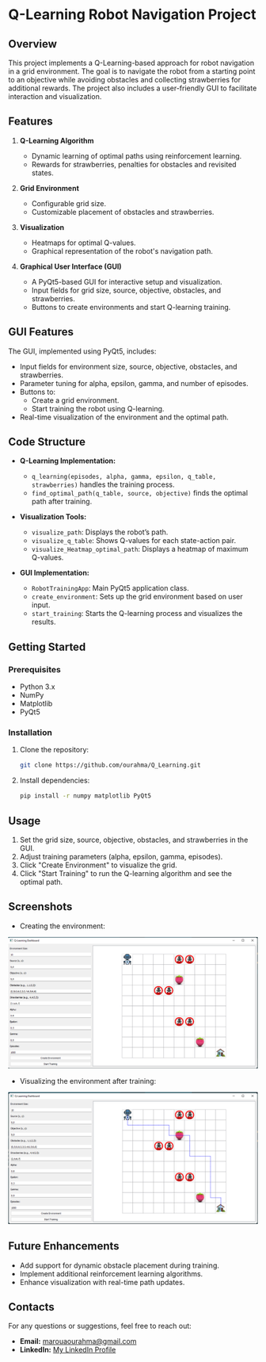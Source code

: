# Q-Learning Robot Navigation Project

## Overview
This project implements a Q-Learning-based approach for robot navigation in a grid environment. The goal is to navigate the robot from a starting point to an objective while avoiding obstacles and collecting strawberries for additional rewards. The project also includes a user-friendly GUI to facilitate interaction and visualization.

## Features
1. **Q-Learning Algorithm**
   - Dynamic learning of optimal paths using reinforcement learning.
   - Rewards for strawberries, penalties for obstacles and revisited states.

2. **Grid Environment**
   - Configurable grid size.
   - Customizable placement of obstacles and strawberries.

3. **Visualization**
   - Heatmaps for optimal Q-values.
   - Graphical representation of the robot's navigation path.

4. **Graphical User Interface (GUI)**
   - A PyQt5-based GUI for interactive setup and visualization.
   - Input fields for grid size, source, objective, obstacles, and strawberries.
   - Buttons to create environments and start Q-learning training.

## GUI Features
The GUI, implemented using PyQt5, includes:

- Input fields for environment size, source, objective, obstacles, and strawberries.
- Parameter tuning for alpha, epsilon, gamma, and number of episodes.
- Buttons to:
  - Create a grid environment.
  - Start training the robot using Q-learning.
- Real-time visualization of the environment and the optimal path.

## Code Structure
- **Q-Learning Implementation:**
  - `q_learning(episodes, alpha, gamma, epsilon, q_table, strawberries)` handles the training process.
  - `find_optimal_path(q_table, source, objective)` finds the optimal path after training.

- **Visualization Tools:**
  - `visualize_path`: Displays the robot’s path.
  - `visualize_q_table`: Shows Q-values for each state-action pair.
  - `visualize_Heatmap_optimal_path`: Displays a heatmap of maximum Q-values.

- **GUI Implementation:**
  - `RobotTrainingApp`: Main PyQt5 application class.
  - `create_environment`: Sets up the grid environment based on user input.
  - `start_training`: Starts the Q-learning process and visualizes the results.

## Getting Started

### Prerequisites
- Python 3.x
- NumPy
- Matplotlib
- PyQt5

### Installation
1. Clone the repository:
   ```bash
   git clone https://github.com/ourahma/Q_Learning.git
   ```
2. Install dependencies:
   ```bash
   pip install -r numpy matplotlib PyQt5
   ```

## Usage
1. Set the grid size, source, objective, obstacles, and strawberries in the GUI.
2. Adjust training parameters (alpha, epsilon, gamma, episodes).
3. Click "Create Environment" to visualize the grid.
4. Click "Start Training" to run the Q-learning algorithm and see the optimal path.

## Screenshots
- Creating the environment:

![Creating env ](/images/creating_env.png)

- Visualizing the environment after training: 

![Creating env ](/images/finish_training.png)


## Future Enhancements
- Add support for dynamic obstacle placement during training.
- Implement additional reinforcement learning algorithms.
- Enhance visualization with real-time path updates.

## Contacts
For any questions or suggestions, feel free to reach out:
- **Email:** marouaourahma@gmail.com
- **LinkedIn:** [My LinkedIn Profile](www.linkedin.com/in/maroua-ourahma-293426235)

